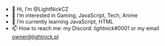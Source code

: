 - 👋 Hi, I’m @LightNickCZ
- 👀 I’m interested in Gaming, JavaScript, Tech, Anime
- 🌱 I’m currently learning JavaScript, HTML
- 📫 How to reach me: my Discord: _lightnick_#0001 or my email owner@lightnick.pl

<!---
LightNickCZ/LightNickCZ is a ✨ special ✨ repository because its `README.md` (this file) appears on your GitHub profile.
You can click the Preview link to take a look at your changes.
--->
